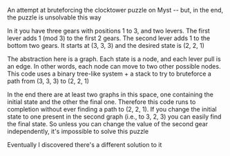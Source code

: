 An attempt at bruteforcing the clocktower puzzle on Myst -- but, in the end, the puzzle is unsolvable this way

In it you have three gears with positions 1 to 3, and two levers. The first lever adds 1 (mod 3) to the first 2 gears. The second lever adds 1 to the bottom two gears. It starts at (3, 3, 3) and the desired state is (2, 2, 1)

The abstraction here is a graph. Each state is a node, and each lever pull is an edge. In other words, each node can move to two other possible nodes. This code uses a binary tree-like system + a stack to try to bruteforce a path from (3, 3, 3) to (2, 2, 1)

In the end there are at least two graphs in this space, one containing the initial state and the other the final one. Therefore this code runs to completion without ever finding a path to (2, 2, 1). If you change the initial state to one present in the second graph (i.e., to 3, 2, 3) you can easily find the final state. So unless you can change the value of the second gear independently, it's impossible to solve this puzzle

Eventually I discovered there's a different solution to it